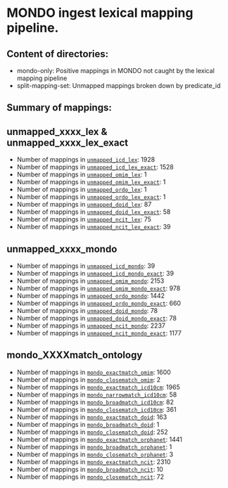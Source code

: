 # MONDO ingest lexical mapping pipeline.
## Content of directories:
* mondo-only: Positive mappings in MONDO not caught by the lexical mapping pipeline
* split-mapping-set: Unmapped mappings broken down by predicate_id
## Summary of mappings:
## unmapped_xxxx_lex & unmapped_xxxx_lex_exact
 * Number of mappings in [`unmapped_icd_lex`](unmapped_icd_lex.tsv): 1928
 * Number of mappings in [`unmapped_icd_lex_exact`](unmapped_icd_lex.tsv): 1528
 * Number of mappings in [`unmapped_omim_lex`](unmapped_omim_lex.tsv): 1
 * Number of mappings in [`unmapped_omim_lex_exact`](unmapped_omim_lex.tsv): 1
 * Number of mappings in [`unmapped_ordo_lex`](unmapped_ordo_lex.tsv): 1
 * Number of mappings in [`unmapped_ordo_lex_exact`](unmapped_ordo_lex.tsv): 1
 * Number of mappings in [`unmapped_doid_lex`](unmapped_doid_lex.tsv): 87
 * Number of mappings in [`unmapped_doid_lex_exact`](unmapped_doid_lex.tsv): 58
 * Number of mappings in [`unmapped_ncit_lex`](unmapped_ncit_lex.tsv): 75
 * Number of mappings in [`unmapped_ncit_lex_exact`](unmapped_ncit_lex.tsv): 39
## unmapped_xxxx_mondo
 * Number of mappings in [`unmapped_icd_mondo`](mondo-only/unmapped_icd_mondo.tsv): 39
 * Number of mappings in [`unmapped_icd_mondo_exact`](mondo-only/unmapped_icd_mondo.tsv): 39
 * Number of mappings in [`unmapped_omim_mondo`](mondo-only/unmapped_omim_mondo.tsv): 2153
 * Number of mappings in [`unmapped_omim_mondo_exact`](mondo-only/unmapped_omim_mondo.tsv): 978
 * Number of mappings in [`unmapped_ordo_mondo`](mondo-only/unmapped_ordo_mondo.tsv): 1442
 * Number of mappings in [`unmapped_ordo_mondo_exact`](mondo-only/unmapped_ordo_mondo.tsv): 660
 * Number of mappings in [`unmapped_doid_mondo`](mondo-only/unmapped_doid_mondo.tsv): 78
 * Number of mappings in [`unmapped_doid_mondo_exact`](mondo-only/unmapped_doid_mondo.tsv): 78
 * Number of mappings in [`unmapped_ncit_mondo`](mondo-only/unmapped_ncit_mondo.tsv): 2237
 * Number of mappings in [`unmapped_ncit_mondo_exact`](mondo-only/unmapped_ncit_mondo.tsv): 1177
## mondo_XXXXmatch_ontology
 * Number of mappings in [`mondo_exactmatch_omim`](split-mapping-set/mondo_exactmatch_omim.tsv): 1600
 * Number of mappings in [`mondo_closematch_omim`](split-mapping-set/mondo_closematch_omim.tsv): 2
 * Number of mappings in [`mondo_exactmatch_icd10cm`](split-mapping-set/mondo_exactmatch_icd10cm.tsv): 1965
 * Number of mappings in [`mondo_narrowmatch_icd10cm`](split-mapping-set/mondo_narrowmatch_icd10cm.tsv): 58
 * Number of mappings in [`mondo_broadmatch_icd10cm`](split-mapping-set/mondo_broadmatch_icd10cm.tsv): 82
 * Number of mappings in [`mondo_closematch_icd10cm`](split-mapping-set/mondo_closematch_icd10cm.tsv): 361
 * Number of mappings in [`mondo_exactmatch_doid`](split-mapping-set/mondo_exactmatch_doid.tsv): 163
 * Number of mappings in [`mondo_broadmatch_doid`](split-mapping-set/mondo_broadmatch_doid.tsv): 1
 * Number of mappings in [`mondo_closematch_doid`](split-mapping-set/mondo_closematch_doid.tsv): 252
 * Number of mappings in [`mondo_exactmatch_orphanet`](split-mapping-set/mondo_exactmatch_orphanet.tsv): 1441
 * Number of mappings in [`mondo_broadmatch_orphanet`](split-mapping-set/mondo_broadmatch_orphanet.tsv): 1
 * Number of mappings in [`mondo_closematch_orphanet`](split-mapping-set/mondo_closematch_orphanet.tsv): 3
 * Number of mappings in [`mondo_exactmatch_ncit`](split-mapping-set/mondo_exactmatch_ncit.tsv): 2310
 * Number of mappings in [`mondo_broadmatch_ncit`](split-mapping-set/mondo_broadmatch_ncit.tsv): 10
 * Number of mappings in [`mondo_closematch_ncit`](split-mapping-set/mondo_closematch_ncit.tsv): 72

